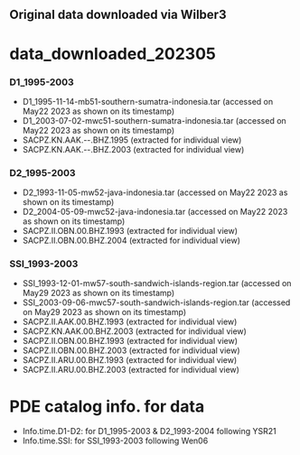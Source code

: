 Original data downloaded via Wilber3
---
# data_downloaded_202305
### D1_1995-2003
* D1_1995-11-14-mb51-southern-sumatra-indonesia.tar    (accessed on May22 2023 as shown on its timestamp)
* D1_2003-07-02-mwc51-southern-sumatra-indonesia.tar    (accessed on May22 2023 as shown on its timestamp)
* SACPZ.KN.AAK.--.BHZ.1995    (extracted for individual view)
* SACPZ.KN.AAK.--.BHZ.2003    (extracted for individual view)
### D2_1995-2003
* D2_1993-11-05-mw52-java-indonesia.tar    (accessed on May22 2023 as shown on its timestamp)
* D2_2004-05-09-mwc52-java-indonesia.tar    (accessed on May22 2023 as shown on its timestamp)
* SACPZ.II.OBN.00.BHZ.1993    (extracted for individual view)
* SACPZ.II.OBN.00.BHZ.2004    (extracted for individual view)
### SSI_1993-2003
* SSI_1993-12-01-mw57-south-sandwich-islands-region.tar    (accessed on May29 2023 as shown on its timestamp)
* SSI_2003-09-06-mwc57-south-sandwich-islands-region.tar    (accessed on May29 2023 as shown on its timestamp)
* SACPZ.II.AAK.00.BHZ.1993    (extracted for individual view)
* SACPZ.KN.AAK.00.BHZ.2003    (extracted for individual view)
* SACPZ.II.OBN.00.BHZ.1993    (extracted for individual view)
* SACPZ.II.OBN.00.BHZ.2003    (extracted for individual view)
* SACPZ.II.ARU.00.BHZ.1993    (extracted for individual view)
* SACPZ.II.ARU.00.BHZ.2003    (extracted for individual view)

# PDE catalog info. for data
- Info.time.D1-D2: for D1_1995-2003 & D2_1993-2004 following YSR21
- Info.time.SSI: for SSI_1993-2003 following Wen06
